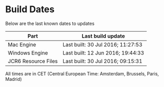 # Build Dates

Below are the last known dates to updates

Part | Last build update
-----|-----
Mac Engine | Last built: 30 Jul 2016; 11:27:53
Windows Engine | Last built: 12 Jun 2016; 19:44:33
JCR6 Resource Files | Last built: 30 Jul 2016; 09:15:31
All times are in CET (Central European Time: Amsterdam, Brussels, Paris, Madrid)



